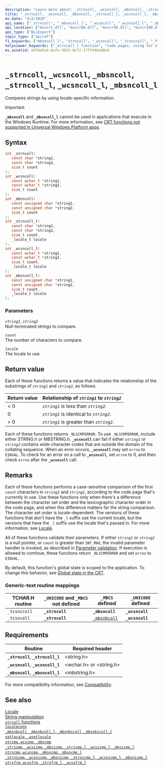 ```yaml
---
description: "Learn more about: _strncoll, _wcsncoll, _mbsncoll, _strncoll_l, _wcsncoll_l, _mbsncoll_l"
title: "_strncoll, _wcsncoll, _mbsncoll, _strncoll_l, _wcsncoll_l, _mbsncoll_l"
ms.date: "4/2/2020"
api_name: ["_strncoll", "_mbsncoll_l", "_wcsncoll", "_wcsncoll_l", "_mbsncoll", "_strncoll_l", "_o__mbsncoll", "_o__mbsncoll_l", "_o__strncoll", "_o__strncoll_l", "_o__wcsncoll", "_o__wcsncoll_l"]
api_location: ["msvcrt.dll", "msvcr80.dll", "msvcr90.dll", "msvcr100.dll", "msvcr100_clr0400.dll", "msvcr110.dll", "msvcr110_clr0400.dll", "msvcr120.dll", "msvcr120_clr0400.dll", "ucrtbase.dll", "api-ms-win-crt-multibyte-l1-1-0.dll", "api-ms-win-crt-string-l1-1-0.dll", "api-ms-win-crt-private-l1-1-0.dll"]
api_type: ["DLLExport"]
topic_type: ["apiref"]
f1_keywords: ["mbsncoll_l", "strncoll", "_wcsncoll", "_tcsnccoll", "_ftcsnccoll", "wcsncoll", "_mbsncoll", "wcsncoll_l", "strncoll_l", "_ftcsncoll", "_strncoll", "_tcsncoll", "mbsncoll"]
helpviewer_keywords: ["_strncoll_l function", "code pages, using for string comparisons", "_strncoll function", "_mbsncoll function", "ftcsncoll function", "strncoll function", "_ftcsncoll function", "strncoll_l function", "wcsncoll function", "mbsncoll function", "_tcsncoll function", "_tcsnccoll function", "wcsncoll_l function", "tcsnccoll function", "mbsncoll_l function", "_mbsncoll_l function", "tcsncoll function", "_wcsncoll function", "strings [C++], comparing by code page", "_ftcsnccoll function", "ftcsnccoll function", "_wcsncoll_l function"]
ms.assetid: e659a5a4-8afe-4033-8e72-17ffd4bdd8e9
---
```

# `_strncoll`, `_wcsncoll`, `_mbsncoll`, `_strncoll_l`, `_wcsncoll_l`, `_mbsncoll_l`

Compares strings by using locale-specific information.

> [!IMPORTANT]
> **`_mbsncoll`** and **`_mbsncoll_l`** cannot be used in applications that execute in the Windows Runtime. For more information, see [CRT functions not supported in Universal Windows Platform apps](../../cppcx/crt-functions-not-supported-in-universal-windows-platform-apps.md).

## Syntax

```C
int _strncoll(
   const char *string1,
   const char *string2,
   size_t count
);
int _wcsncoll(
   const wchar_t *string1,
   const wchar_t *string2,
   size_t count
);
int _mbsncoll(
   const unsigned char *string1,
   const unsigned char *string2,
   size_t count
);
int _strncoll_l(
   const char *string1,
   const char *string2,
   size_t count,
   _locale_t locale
);
int _wcsncoll_l(
   const wchar_t *string1,
   const wchar_t *string2,
   size_t count,
   _locale_t locale
);
int _mbsncoll_l(
   const unsigned char *string1,
   const unsigned char *string2,
   size_t count,
   _locale_t locale
);
```

### Parameters

*`string1`*, *`string2`*\
Null-terminated strings to compare.

*`count`*\
The number of characters to compare.

*`locale`*\
The locale to use.

## Return value

Each of these functions returns a value that indicates the relationship of the substrings of *`string1`* and *`string2`*, as follows.

| Return value | Relationship of *`string1`* to *`string2`* |
|---|---|
| < 0 | *`string1`* is less than *`string2`*. |
| 0 | *`string1`* is identical to *`string2`*. |
| > 0 | *`string1`* is greater than *`string2`*. |

Each of these functions returns `_NLSCMPERROR`. To use `_NLSCMPERROR`, include either STRING.h or MBSTRING.h. **`_wcsncoll`** can fail if either *`string1`* or *`string2`* contains wide-character codes that are outside the domain of the collating sequence. When an error occurs, **`_wcsncoll`** may set `errno` to `EINVAL`. To check for an error on a call to **`_wcsncoll`**, set `errno` to 0, and then check `errno` after the **`_wcsncoll`** call.

## Remarks

Each of these functions performs a case-sensitive comparison of the first *`count`* characters in *`string1`* and *`string2`*, according to the code page that's currently in use. Use these functions only when there's a difference between the character set order and the lexicographic character order in the code page, and when this difference matters for the string comparison. The character set order is locale-dependent. The versions of these functions that don't have the `_l` suffix use the current locale, but the versions that have the `_l` suffix use the locale that's passed in. For more information, see [Locale](../locale.md).

All of these functions validate their parameters. If either *`string1`* or *`string2`* is a null pointer, or *`count`* is greater than `INT_MAX`, the invalid parameter handler is invoked, as described in [Parameter validation](../parameter-validation.md). If execution is allowed to continue, these functions return `_NLSCMPERROR` and set `errno` to `EINVAL`.

By default, this function's global state is scoped to the application. To change this behavior, see [Global state in the CRT](../global-state.md).

### Generic-text routine mappings

| TCHAR.H routine | `_UNICODE` and `_MBCS` not defined | `_MBCS` defined | `_UNICODE` defined |
|---|---|---|---|
| `_tcsnccoll` | **`_strncoll`** | **`_mbsncoll`** | **`_wcsncoll`** |
| `_tcsncoll` | **`_strncoll`** | [`_mbsnbcoll`](mbsnbcoll-mbsnbcoll-l-mbsnbicoll-mbsnbicoll-l.md) | **`_wcsncoll`** |

## Requirements

| Routine | Required header |
|---|---|
| **`_strncoll`**, **`_strncoll_l`** | \<string.h> |
| **`_wcsncoll`**, **`_wcsncoll_l`** | \<wchar.h> or \<string.h> |
| **`_mbsncoll`**, **`_mbsncoll_l`** | \<mbstring.h> |

For more compatibility information, see [Compatibility](../compatibility.md).

## See also

[Locale](../locale.md)\
[String manipulation](../string-manipulation-crt.md)\
[`strcoll` functions](../strcoll-functions.md)\
[`localeconv`](localeconv.md)\
[`_mbsnbcoll`, `_mbsnbcoll_l`, `_mbsnbicoll`, `_mbsnbicoll_l`](mbsnbcoll-mbsnbcoll-l-mbsnbicoll-mbsnbicoll-l.md)\
[`setlocale`, `_wsetlocale`](setlocale-wsetlocale.md)\
[`strcmp`, `wcscmp`, `_mbscmp`](strcmp-wcscmp-mbscmp.md)\
[`_stricmp`, `_wcsicmp`, `_mbsicmp`, `_stricmp_l`, `_wcsicmp_l`, `_mbsicmp_l`](stricmp-wcsicmp-mbsicmp-stricmp-l-wcsicmp-l-mbsicmp-l.md)\
[`strncmp`, `wcsncmp`, `_mbsncmp`, `_mbsncmp_l`](strncmp-wcsncmp-mbsncmp-mbsncmp-l.md)\
[`_strnicmp`, `_wcsnicmp`, `_mbsnicmp`, `_strnicmp_l`, `_wcsnicmp_l`, `_mbsnicmp_l`](strnicmp-wcsnicmp-mbsnicmp-strnicmp-l-wcsnicmp-l-mbsnicmp-l.md)\
[`strxfrm`, `wcsxfrm`, `_strxfrm_l`, `_wcsxfrm_l`](strxfrm-wcsxfrm-strxfrm-l-wcsxfrm-l.md)
